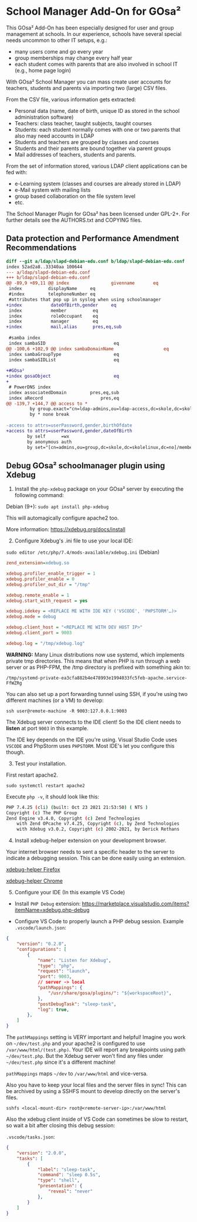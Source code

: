 # School Manager Add-On for GOsa²

This GOsa² Add-On has been especially designed for user and group management
at schools. In our experience, schools have several special needs uncommon to
other IT setups, e.g.:

  * many users come and go every year
  * group memberships may change every half year
  * each student comes with parents that are also involved in
    school IT (e.g., home page login)

With GOsa² School Manager you can mass create user accounts for teachers,
students and parents via importing two (large) CSV files.

From the CSV file, various information gets extracted:

  * Personal data (name, date of birth, unique ID as stored in the school
    administration software)
  * Teachers: class teacher, taught subjects, taught courses
  * Students: each student normally comes with one or two parents that
    also may need accounts in LDAP
  * Students and teachers are grouped by classes and courses
  * Students and their parents are bound together via parent groups
  * Mail addresses of teachers, students and parents.

From the set of information stored, various LDAP client applications can be
fed with:

  * e-Learning system (classes and courses are already stored in LDAP)
  * e-Mail system with mailing lists
  * group based collaboration on the file system level
  * etc.

The School Manager Plugin for GOsa² has been licensed under GPL-2+. For further details
see the AUTHORS.txt and COPYING files.

## Data protection and Performance Amendment Recommendations

```diff
diff --git a/ldap/slapd-debian-edu.conf b/ldap/slapd-debian-edu.conf
index 52ad2a8..33340aa 100644
--- a/ldap/slapd-debian-edu.conf
+++ b/ldap/slapd-debian-edu.conf
@@ -89,9 +89,11 @@ index                givenname       eq
 index          displayName     eq
 #index         telephoneNumber eq
 #attributes that pop up in syslog when using schoolmanager
+index           dateOfBirth,gender     eq
 index           member          eq
 index           roleOccupant    eq
 index           manager         eq
+index           mail,alias      pres,eq,sub
 
 #samba index
 index sambaSID                          eq
@@ -100,6 +102,9 @@ index sambaDomainName                   eq
 index sambaGroupType                    eq
 index sambaSIDList                      eq
 
+#GOsa²
+index gosaObject                        eq
+
 # PowerDNS index
 index associatedDomain         pres,eq,sub
 index aRecord                      pres,eq
@@ -139,7 +144,7 @@ access to *
         by group.exact="cn=ldap-admins,ou=ldap-access,dc=skole,dc=skolelinux,dc=no" manage
         by * none break
 
-access to attrs=userPassword,gender,birthOfdate
+access to attrs=userPassword,gender,dateOfBirth
        by self      =wx
        by anonymous auth
        by set="[cn=admins,ou=group,dc=skole,dc=skolelinux,dc=no]/member & this" none
```

## Debug GOsa² schoolmanager plugin using Xdebug

1. Install the `php-xdebug` package on your GOsa² server by executing
the following command:

Debian (9+): `sudo apt install php-xdebug`

This will automagically configure apache2 too.

More information: https://xdebug.org/docs/install

2. Configure Xdebug's .ini file to use your local IDE:

`sudo editor /etc/php/7.4/mods-available/xdebug.ini` (Debian)
```ini
zend_extension=xdebug.so

xdebug.profiler_enable_trigger = 1
xdebug.profiler_enable = 0
xdebug.profiler_out_dir = "/tmp"

xdebug.remote_enable = 1
xdebug.start_with_request = yes

xdebug.idekey = <REPLACE ME WITH IDE KEY ('VSCODE', 'PHPSTORM'…)>
xdebug.mode = debug

xdebug.client_host = "<REPLACE ME WITH DEV HOST IP>"
xdebug.client_port = 9003

xdebug.log = "/tmp/xdebug.log"
```

**WARNING:** Many Linux distributions now use systemd, which implements
private tmp directories. This means that when PHP is run through a web
server or as PHP-FPM, the /tmp directory is prefixed with something akin to:

`/tmp/systemd-private-ea3cfa882b4e478993e1994033fc5feb-apache.service-FfWZRg`


You can also set up a port forwarding tunnel using SSH,
if you're using two different machines (or a VM) to develop:

`ssh user@remote-machine -R 9003:127.0.0.1:9003`

The Xdebug server connects to the IDE client!
So the IDE client needs to **listen** at port `9003` in this example.

The IDE key depends on the IDE you're using. Visual Studio Code uses
`VSCODE` and PhpStorm uses `PHPSTORM`. Most IDE's let you configure this though.

3. Test your installation.

First restart apache2.

`sudo systemctl restart apache2`


Execute `php -v`, it should look like this:
```bash
PHP 7.4.25 (cli) (built: Oct 23 2021 21:53:50) ( NTS )
Copyright (c) The PHP Group
Zend Engine v3.4.0, Copyright (c) Zend Technologies
    with Zend OPcache v7.4.25, Copyright (c), by Zend Technologies
    with Xdebug v3.0.2, Copyright (c) 2002-2021, by Derick Rethans
```

4. Install xdebug-helper extension on your development browser.

Your internet browser needs to sent a specific header to the server to
indicate a debugging session.
This can be done easily using an extension.

[xdebug-helper Firefox](https://github.com/BrianGilbert/xdebug-helper-for-firefox)

[xdebug-helper Chrome](https://github.com/BrianGilbert/xdebug-helper-for-chrome)

5. Configure your IDE (In this example VS Code)

* Install `PHP Debug` extension: https://marketplace.visualstudio.com/items?itemName=xdebug.php-debug

* Configure VS Code to properly launch a PHP debug session.
Example `.vscode/launch.json`:

```json
{
    "version": "0.2.0",
    "configurations": [
        {
            "name": "Listen for Xdebug",
            "type": "php",
            "request": "launch",
            "port": 9003,
            // server -> local
            "pathMappings": {
                "/usr/share/gosa/plugins/": "${workspaceRoot}",
            },
            "postDebugTask": "sleep-task",
            "log": true,
        },
    ]
}
```

The `pathMappings` setting is VERY important and helpful!
Imagine you work on `~/dev/test.php` and your apache2
is configured to use `/var/www/html/(test.php)`. Your IDE will report any breakpoints
using path `~/dev/test.php`. But the Xdebug server won't
find any files under `~/dev/test.php` since it's a different machine!

`pathMappings` maps `~/dev` to `/var/www/html` and vice-versa.

Also you have to keep your local files and the server files in sync!
This can be archived by using a SSHFS mount to develop directly on the
server's files.

`sshfs <local-mount-dir> root@<remote-server-ip>:/var/www/html`

Also the xdebug client inside of VS Code can sometimes be slow to restart,
so wait a bit after closing this debug session:

`.vscode/tasks.json`:
```json
{
    "version": "2.0.0",
    "tasks": [
        {
            "label": "sleep-task",
            "command": "sleep 0.5s",
            "type": "shell",
            "presentation": {
                "reveal": "never"
            },
        }
    ]
}
```
